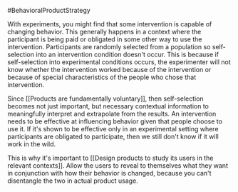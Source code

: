 #BehavioralProductStrategy

With experiments, you might find that some intervention is capable of changing behavior. This generally happens in a context where the participant is being paid or obligated in some other way to use the intervention. Participants are randomly selected from a population so self-selection into an intervention condition doesn't occur. This is because if self-selection into experimental conditions occurs, the experimenter will not know whether the intervention worked because of the intervention or because of special characteristics of the people who chose that intervention.

Since [[Products are fundamentally voluntary]], then self-selection becomes not just important, but necessary contextual information to meaningfully interpret and extrapolate from the results. An intervention needs to be effective at influencing behavior given that people choose to use it. If it's shown to be effective only in an experimental setting where participants are obligated to participate, then we still don't know if it will work in the wild.

This is why it's important to [[Design products to study its users in the relevant contexts]]. Allow the users to reveal to themselves what they want in conjunction with how their behavior is changed, because you can't disentangle the two in actual product usage.